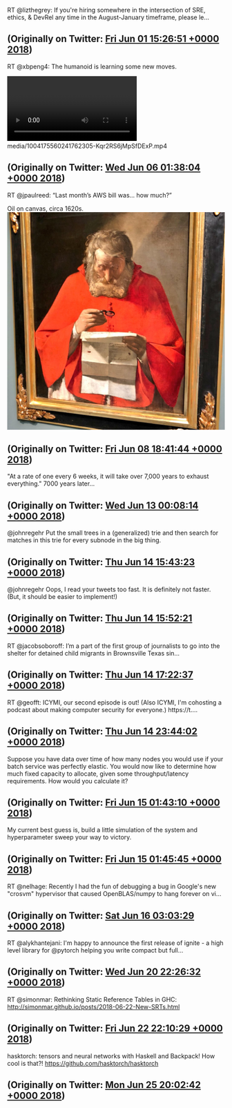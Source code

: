 RT @lizthegrey: If you're hiring somewhere in the intersection of SRE, ethics, &amp; DevRel any time in the August-January timeframe, please le…

(Originally on Twitter: [Fri Jun 01 15:26:51 +0000 2018](https://twitter.com/ezyang/status/1002572190355722240))
----
RT @xbpeng4: The humanoid is learning some new moves. 

<video controls><source src="media/1004175560241762305-Kqr2RS6jMpSfDExP.mp4">Your browser does not support the video tag.</video>
media/1004175560241762305-Kqr2RS6jMpSfDExP.mp4

(Originally on Twitter: [Wed Jun 06 01:38:04 +0000 2018](https://twitter.com/ezyang/status/1004175560241762305))
----
RT @jpaulreed: “Last month’s AWS bill was... how much?”

Oil on canvas, circa 1620s. ![](media/1005157949172527104-DfF3qRkU0AEKNis.jpg)

(Originally on Twitter: [Fri Jun 08 18:41:44 +0000 2018](https://twitter.com/ezyang/status/1005157949172527104))
----
"At a rate of one every 6 weeks, it will take over 7,000 years to exhaust everything." 7000 years later...

(Originally on Twitter: [Wed Jun 13 00:08:14 +0000 2018](https://twitter.com/ezyang/status/1006689667272626178))
----
@johnregehr Put the small trees in a (generalized) trie and then search for matches in this trie for every subnode in the big thing.

(Originally on Twitter: [Thu Jun 14 15:43:23 +0000 2018](https://twitter.com/ezyang/status/1007287390363414528))
----
@johnregehr Oops, I read your tweets too fast. It is definitely not faster. (But, it should be easier to implement!)

(Originally on Twitter: [Thu Jun 14 15:52:21 +0000 2018](https://twitter.com/ezyang/status/1007289649830735873))
----
RT @jacobsoboroff: I’m a part of the first group of journalists to go into the shelter for detained child migrants in Brownsville Texas sin…

(Originally on Twitter: [Thu Jun 14 17:22:37 +0000 2018](https://twitter.com/ezyang/status/1007312365464047617))
----
RT @geofft: ICYMI, our second episode is out! (Also ICYMI, I'm cohosting a podcast about making computer security for everyone.) https://t.…

(Originally on Twitter: [Thu Jun 14 23:44:02 +0000 2018](https://twitter.com/ezyang/status/1007408351972651008))
----
Suppose you have data over time of how many nodes you would use if your batch service was perfectly elastic. You would now like to determine how much fixed capacity to allocate, given some throughput/latency requirements. How would you calculate it?

(Originally on Twitter: [Fri Jun 15 01:43:10 +0000 2018](https://twitter.com/ezyang/status/1007438330856951808))
----
My current best guess is, build a little simulation of the system and hyperparameter sweep your way to victory.

(Originally on Twitter: [Fri Jun 15 01:45:45 +0000 2018](https://twitter.com/ezyang/status/1007438983620591617))
----
RT @nelhage: Recently I had the fun of debugging a bug in Google's new "crosvm" hypervisor that caused OpenBLAS/numpy to hang forever on vi…

(Originally on Twitter: [Sat Jun 16 03:03:29 +0000 2018](https://twitter.com/ezyang/status/1007820934139514880))
----
RT @alykhantejani: I'm happy to announce the first release of ignite - a high level library for @pytorch helping you write compact but full…

(Originally on Twitter: [Wed Jun 20 22:26:32 +0000 2018](https://twitter.com/ezyang/status/1009563175874899968))
----
RT @simonmar: Rethinking Static Reference Tables in GHC:
http://simonmar.github.io/posts/2018-06-22-New-SRTs.html

(Originally on Twitter: [Fri Jun 22 22:10:29 +0000 2018](https://twitter.com/ezyang/status/1010283912042512386))
----
hasktorch: tensors and neural networks with Haskell and Backpack! How cool is that?! https://github.com/hasktorch/hasktorch

(Originally on Twitter: [Mon Jun 25 20:02:42 +0000 2018](https://twitter.com/ezyang/status/1011338919093338113))
----
